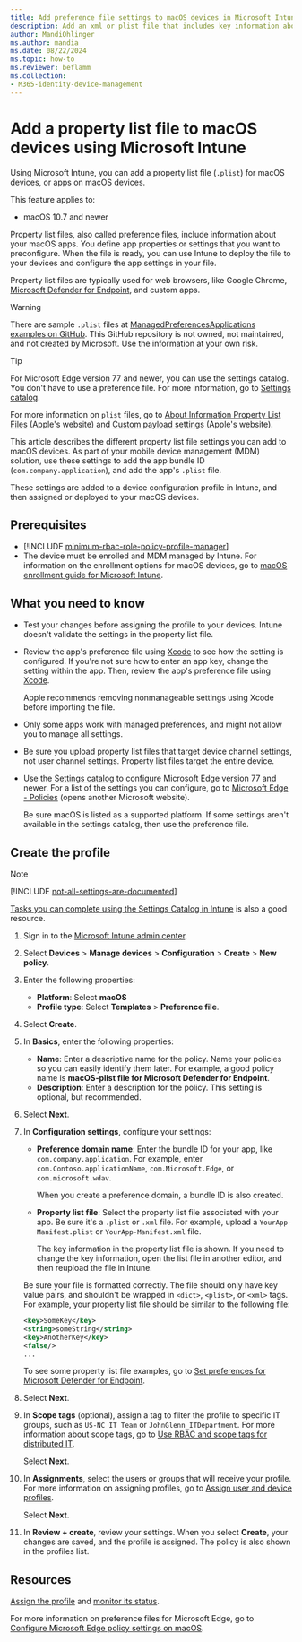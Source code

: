 ```yaml
---
title: Add preference file settings to macOS devices in Microsoft Intune
description: Add an xml or plist file that includes key information about your app. Use a preference file device configuration profile to change key information in the property list file, and assign it to your macOS devices in Microsoft Intune.
author: MandiOhlinger
ms.author: mandia
ms.date: 08/22/2024
ms.topic: how-to
ms.reviewer: beflamm
ms.collection:
- M365-identity-device-management
---
```


# Add a property list file to macOS devices using Microsoft Intune

Using Microsoft Intune, you can add a property list file (`.plist`) for macOS devices, or apps on macOS devices.

This feature applies to:

- macOS 10.7 and newer

Property list files, also called preference files, include information about your macOS apps. You define app properties or settings that you want to preconfigure. When the file is ready, you can use Intune to deploy the file to your devices and configure the app settings in your file.

Property list files are typically used for web browsers, like Google Chrome, [Microsoft Defender for Endpoint](/microsoft-365/security/defender-endpoint/microsoft-defender-endpoint-mac), and custom apps.

> [!WARNING]
> There are sample `.plist` files at [ManagedPreferencesApplications examples on GitHub](https://github.com/ProfileCreator/ProfileManifests/tree/master/Manifests/ManagedPreferencesApplications). This GitHub repository is not owned, not maintained, and not created by Microsoft. Use the information at your own risk.

> [!TIP]
> For Microsoft Edge version 77 and newer, you can use the settings catalog. You don't have to use a preference file. For more information, go to [Settings catalog](settings-catalog.md).

For more information on `plist` files, go to [About Information Property List Files](https://developer.apple.com/library/archive/documentation/General/Reference/InfoPlistKeyReference/Articles/AboutInformationPropertyListFiles.html) (Apple's website) and [Custom payload settings](https://support.apple.com/guide/mdm/custom-mdm9abbdbe7/1/web/1) (Apple's website).

This article describes the different property list file settings you can add to macOS devices. As part of your mobile device management (MDM) solution, use these settings to add the app bundle ID (`com.company.application`), and add the app's `.plist` file.

These settings are added to a device configuration profile in Intune, and then assigned or deployed to your macOS devices.

## Prerequisites

- [!INCLUDE [minimum-rbac-role-policy-profile-manager](../includes/minimum-rbac-role-policy-profile-manager.md)]
- The device must be enrolled and MDM managed by Intune. For information on the enrollment options for macOS devices, go to [macOS enrollment guide for Microsoft Intune](../fundamentals/deployment-guide-enrollment-macos.md).

## What you need to know

- Test your changes before assigning the profile to your devices. Intune doesn't validate the settings in the property list file.
- Review the app's preference file using [Xcode](https://developer.apple.com/xcode/) to see how the setting is configured. If you're not sure how to enter an app key, change the setting within the app. Then, review the app's preference file using [Xcode](https://developer.apple.com/xcode/).

  Apple recommends removing nonmanageable settings using Xcode before importing the file.

- Only some apps work with managed preferences, and might not allow you to manage all settings.
- Be sure you upload property list files that target device channel settings, not user channel settings. Property list files target the entire device.
- Use the [Settings catalog](settings-catalog.md) to configure Microsoft Edge version 77 and newer. For a list of the settings you can configure, go to [Microsoft Edge - Policies](/DeployEdge/microsoft-edge-policies) (opens another Microsoft website).

  Be sure macOS is listed as a supported platform. If some settings aren't available in the settings catalog, then use the preference file.

## Create the profile

> [!NOTE]
> [!INCLUDE [not-all-settings-are-documented](../includes/not-all-settings-are-documented.md)]
>
> [Tasks you can complete using the Settings Catalog in Intune](settings-catalog-common-features.md) is also a good resource.

1. Sign in to the [Microsoft Intune admin center](https://go.microsoft.com/fwlink/?linkid=2109431).
2. Select **Devices** > **Manage devices** > **Configuration** > **Create** > **New policy**.
3. Enter the following properties:

    - **Platform**: Select **macOS**
    - **Profile type**: Select **Templates** > **Preference file**.

4. Select **Create**.
5. In **Basics**, enter the following properties:

    - **Name**: Enter a descriptive name for the policy. Name your policies so you can easily identify them later. For example, a good policy name is **macOS-plist file for Microsoft Defender for Endpoint**.
    - **Description**: Enter a description for the policy. This setting is optional, but recommended.

6. Select **Next**.

7. In **Configuration settings**, configure your settings:

    - **Preference domain name**: Enter the bundle ID for your app, like `com.company.application`. For example, enter `com.Contoso.applicationName`, `com.Microsoft.Edge`, or `com.microsoft.wdav`.

      When you create a preference domain, a bundle ID is also created.

    - **Property list file**: Select the property list file associated with your app. Be sure it's a `.plist` or `.xml` file. For example, upload a `YourApp-Manifest.plist` or `YourApp-Manifest.xml` file.

      The key information in the property list file is shown. If you need to change the key information, open the list file in another editor, and then reupload the file in Intune.

    Be sure your file is formatted correctly. The file should only have key value pairs, and shouldn't be wrapped in `<dict>`, `<plist>`, or `<xml>` tags. For example, your property list file should be similar to the following file:

    ```xml
    <key>SomeKey</key>
    <string>someString</string>
    <key>AnotherKey</key>
    <false/>
    ...
    ```

    To see some property list file examples, go to [Set preferences for Microsoft Defender for Endpoint](/windows/security/threat-protection/microsoft-defender-atp/mac-preferences).

8. Select **Next**.
9. In **Scope tags** (optional), assign a tag to filter the profile to specific IT groups, such as `US-NC IT Team` or `JohnGlenn_ITDepartment`. For more information about scope tags, go to [Use RBAC and scope tags for distributed IT](../fundamentals/scope-tags.md).

    Select **Next**.

10. In **Assignments**, select the users or groups that will receive your profile. For more information on assigning profiles, go to [Assign user and device profiles](device-profile-assign.md).

    Select **Next**.

11. In **Review + create**, review your settings. When you select **Create**, your changes are saved, and the profile is assigned. The policy is also shown in the profiles list.

## Resources

[Assign the profile](device-profile-assign.md) and [monitor its status](device-profile-monitor.md).

For more information on preference files for Microsoft Edge, go to [Configure Microsoft Edge policy settings on macOS](/deployedge/configure-microsoft-edge-on-mac).
